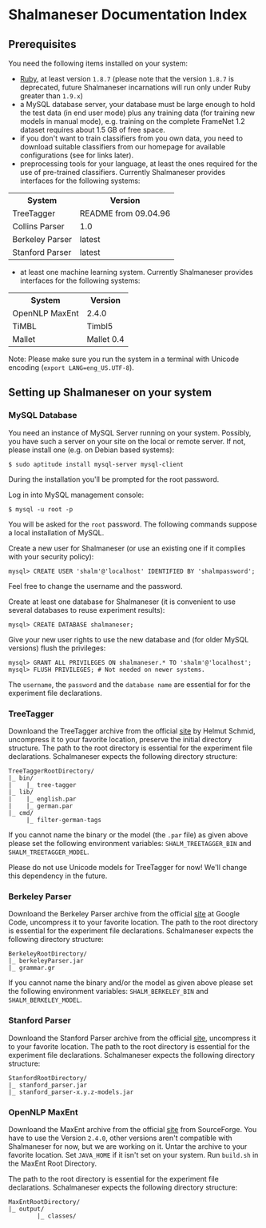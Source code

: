 # Shalmaneser Documentation Index

## Prerequisites

You need the following items installed on your system:

- [Ruby](https://www.ruby-lang.org/en/downloads/), at least version ``1.8.7`` (please note that the version ``1.8.7`` is deprecated, future Shalmaneser incarnations will run only under Ruby greater than ``1.9.x``)
- a MySQL database server, your database must be large enough to hold the test data (in end user mode) plus any training data (for training new models in manual mode), e.g. training on the complete FrameNet 1.2 dataset requires about 1.5 GB of free space.
- if you don't want to train classifiers from you own data, you need to download suitable classifiers from our homepage for available configurations (see for links later).
- preprocessing tools for your language, at least the ones required for the use of pre-trained classifiers. Currently Shalmaneser provides interfaces for the following systems:

<table>
<tr>
<th>System</th><th>Version</th>
</tr>
<tr>
<td>TreeTagger</td><td>README from 09.04.96</td>
</tr>
<tr>
<td>Collins Parser</td><td>1.0</td>
</tr>
<tr>
<td>Berkeley Parser</td><td>latest</td>
</tr>
<tr>
<td>Stanford Parser</td><td>latest</td>
</tr>
</table>

- at least one machine learning system. Currently Shalmaneser provides interfaces for the following systems:
<table>
<tr>
<th>System</th><th>Version</th>
</tr>
<tr>
<td>OpenNLP MaxEnt</td><td>2.4.0</td>
</tr>
<tr>
<td>TiMBL</td><td>Timbl5</td>
</tr>
<tr>
<td>Mallet</td><td>Mallet 0.4</td>
</tr>
</table>

Note: Please make sure you run the system in a terminal with Unicode encoding (``export LANG=eng_US.UTF-8``).

## Setting up Shalmaneser on your system

### MySQL Database

You need an instance of MySQL Server running on your system. Possibly, you have such a server on your site on the local or remote server. If not, please install one (e.g. on Debian based systems):

    $ sudo aptitude install mysql-server mysql-client

During the installation you'll be prompted for the root password.

Log in into MySQL management console:

    $ mysql -u root -p

You will be asked for the ``root`` password. The following commands suppose a local installation of MySQL.

Create a new user for Shalmaneser (or use an existing one if it complies with your security policy):

    mysql> CREATE USER 'shalm'@'localhost' IDENTIFIED BY 'shalmpassword';

Feel free to change the username and the password.

Create at least one database for Shalmaneser (it is convenient to use several databases to reuse experiment results):

    mysql> CREATE DATABASE shalmaneser;

Give your new user rights to use the new database and (for older MySQL versions) flush the privileges:

    mysql> GRANT ALL PRIVILEGES ON shalmaneser.* TO 'shalm'@'localhost';
    mysql> FLUSH PRIVILEGES; # Not needed on newer systems.

The ``username``, the ``password`` and the ``database name`` are essential for for the experiment file declarations.

### TreeTagger
Downloand the TreeTagger archive from the official [site](http://www.cis.uni-muenchen.de/~schmid/tools/TreeTagger/) by Helmut Schmid, uncompress it to your favorite location, preserve the initial directory structure. The path to the root directory is essential for the experiment file declarations. Schalmaneser expects the following directory structure:

    TreeTaggerRootDirectory/
    |_ bin/
    |    |_ tree-tagger
    |_ lib/
    |    |_ english.par
    |    |_ german.par
    |_ cmd/
         |_ filter-german-tags

If you cannot name the binary or the model (the ``.par`` file) as given above please set the following environment variables: ``SHALM_TREETAGGER_BIN`` and ``SHALM_TREETAGGER_MODEL``.

Please do not use Unicode models for TreeTagger for now! We'll change this dependency in the future.

### Berkeley Parser
Downloand the Berkeley Parser archive from the official [site](https://code.google.com/p/berkeleyparser/downloads/list) at Google Code, uncompress it to your favorite location. The path to the root directory is essential for the experiment file declarations. Schalmaneser expects the following directory structure:

    BerkeleyRootDirectory/
    |_ berkeleyParser.jar
    |_ grammar.gr

If you cannot name the binary and/or the model as given above please set the following environment variables: ``SHALM_BERKELEY_BIN`` and ``SHALM_BERKELEY_MODEL``.


### Stanford Parser

Downloand the Stanford Parser archive from the official [site](http://nlp.stanford.edu/software/lex-parser.shtml), uncompress it to your favorite location. The path to the root directory is essential for the experiment file declarations. Schalmaneser expects the following directory structure:

    StanfordRootDirectory/
    |_ stanford_parser.jar
    |_ stanford_parser-x.y.z-models.jar

### OpenNLP MaxEnt
Downloand the MaxEnt archive from the official [site](http://sourceforge.net/projects/maxent/files/Maxent/2.4.0/) from SourceForge. You have to use the Version ``2.4.0``, other versions aren't compatible with Shalmaneser for now, but we are working on it. Untar the archive to your favorite location. Set ``JAVA_HOME`` if it isn't set on your system. Run ``build.sh`` in the MaxEnt Root Directory.

The path to the root directory is essential for the experiment file declarations. Schalmaneser expects the following directory structure:

    MaxEntRootDirectory/
    |_ output/
            |_ classes/
